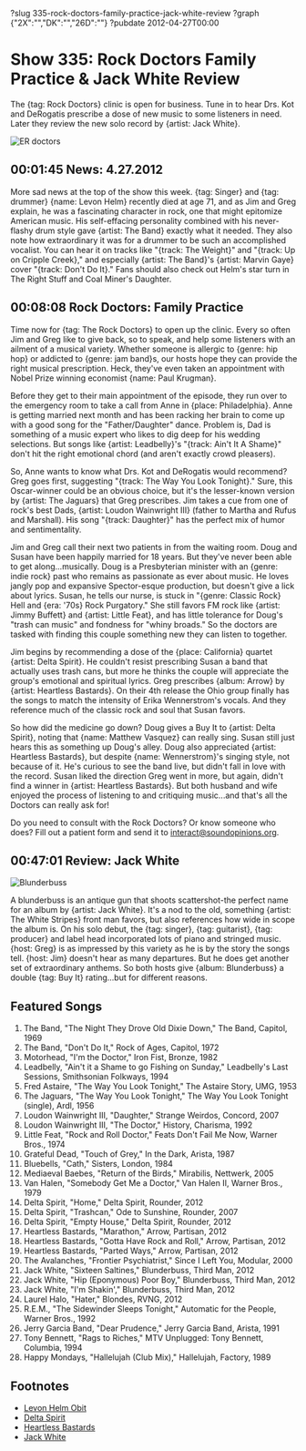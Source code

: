 ?slug 335-rock-doctors-family-practice-jack-white-review
?graph {"2X":"","DK":"","26D":""}
?pubdate 2012-04-27T00:00

# Show 335: Rock Doctors Family Practice & Jack White Review
The {tag: Rock Doctors} clinic is open for business. Tune in to hear Drs. Kot and DeRogatis prescribe a dose of new music to some listeners in need. Later they review the new solo record by {artist: Jack White}.

![ER doctors](http://static.soundopinions.org/images/rockdocs/rockdocsblurry.jpg)

## 00:01:45 News: 4.27.2012
More sad news at the top of the show this week. {tag: Singer} and {tag: drummer} {name: Levon Helm} recently died at age 71, and as Jim and Greg explain, he was a fascinating character in rock, one that might epitomize American music. His self-effacing personality combined with his never-flashy drum style gave {artist: The Band} exactly what it needed. They also note how extraordinary it was for a drummer to be such an accomplished vocalist. You can hear it on tracks like "{track: The Weight}" and "{track: Up on Cripple Creek}," and especially {artist: The Band}'s {artist: Marvin Gaye} cover "{track: Don't Do It}." Fans should also check out Helm's star turn in The Right Stuff and Coal Miner's Daughter.

## 00:08:08 Rock Doctors: Family Practice
Time now for {tag: The Rock Doctors} to open up the clinic. Every so often Jim and Greg like to give back, so to speak, and help some listeners with an ailment of a musical variety. Whether someone is allergic to {genre: hip hop} or addicted to {genre: jam band}s, our hosts hope they can provide the right musical prescription. Heck, they've even taken an appointment with Nobel Prize winning economist {name: Paul Krugman}.

Before they get to their main appointment of the episode, they run over to the emergency room to take a call from Anne in {place: Philadelphia}. Anne is getting married next month and has been racking her brain to come up with a good song for the "Father/Daughter" dance. Problem is, Dad is something of a music expert who likes to dig deep for his wedding selections. But songs like {artist: Leadbelly}'s "{track: Ain't It A Shame}" don't hit the right emotional chord (and aren't exactly crowd pleasers).

So, Anne wants to know what Drs. Kot and DeRogatis would recommend? Greg goes first, suggesting "{track: The Way You Look Tonight}." Sure, this Oscar-winner could be an obvious choice, but it's the lesser-known version by {artist: The Jaguars} that Greg prescribes. Jim takes a cue from one of rock's best Dads, {artist: Loudon Wainwright III} (father to Martha and Rufus and Marshall). His song "{track: Daughter}" has the perfect mix of humor and sentimentality.

Jim and Greg call their next two patients in from the waiting room. Doug and Susan have been happily married for 18 years. But they've never been able to get along...musically. Doug is a Presbyterian minister with an {genre: indie rock} past who remains as passionate as ever about music. He loves jangly pop and expansive Spector-esque production, but doesn't give a lick about lyrics. Susan, he tells our nurse, is stuck in "{genre: Classic Rock} Hell and {era: '70s} Rock Purgatory." She still favors FM rock like {artist: Jimmy Buffett} and {artist: Little Feat}, and has little tolerance for Doug's "trash can music" and fondness for "whiny broads." So the doctors are tasked with finding this couple something new they can listen to together.

Jim begins by recommending a dose of the {place: California} quartet {artist: Delta Spirit}. He couldn't resist prescribing Susan a band that actually uses trash cans, but more he thinks the couple will appreciate the group's emotional and spiritual lyrics. Greg prescribes {album: Arrow} by {artist: Heartless Bastards}. On their 4th release the Ohio group finally has the songs to match the intensity of Erika Wennerstrom's vocals. And they reference much of the classic rock and soul that Susan favors.

So how did the medicine go down? Doug gives a Buy It to {artist: Delta Spirit}, noting that {name: Matthew Vasquez} can really sing. Susan still just hears this as something up Doug's alley. Doug also appreciated {artist: Heartless Bastards}, but despite {name: Wennerstrom}'s singing style, not because of it. He's curious to see the band live, but didn't fall in love with the record. Susan liked the direction Greg went in more, but again, didn't find a winner in {artist: Heartless Bastards}. But both husband and wife enjoyed the process of listening to and critiquing music...and that's all the Doctors can really ask for!

Do you need to consult with the Rock Doctors? Or know someone who does? Fill out a patient form and send it to interact@soundopinions.org.

## 00:47:01 Review: Jack White
![Blunderbuss](http://is3.mzstatic.com/image/thumb/Music6/v4/d4/06/c3/d406c364-796e-132f-0aa8-66af09595be7/source/600x600bb.jpg "826980/519241047")

A blunderbuss is an antique gun that shoots scattershot-the perfect name for an album by {artist: Jack White}. It's a nod to the old, something {artist: The White Stripes} front man favors, but also references how wide in scope the album is. On his solo debut, the {tag: singer}, {tag: guitarist}, {tag: producer} and label head incorporated lots of piano and stringed music. {host: Greg} is as impressed by this variety as he is by the story the songs tell. {host: Jim} doesn't hear as many departures. But he does get another set of extraordinary anthems. So both hosts give {album: Blunderbuss} a double {tag: Buy It} rating...but for different reasons.


## Featured Songs
1. The Band, "The Night They Drove Old Dixie Down," The Band, Capitol, 1969
2. The Band, "Don't Do It," Rock of Ages, Capitol, 1972
3. Motorhead, "I'm the Doctor," Iron Fist, Bronze, 1982
4. Leadbelly, "Ain't it a Shame to go Fishing on Sunday," Leadbelly's Last Sessions, Smithsonian Folkways, 1994
5. Fred Astaire, "The Way You Look Tonight," The Astaire Story, UMG, 1953
6. The Jaguars, "The Way You Look Tonight," The Way You Look Tonight (single), Ardl, 1956
7. Loudon Wainwright III, "Daughter," Strange Weirdos, Concord, 2007
8. Loudon Wainwright III, "The Doctor," History, Charisma, 1992
9. Little Feat, "Rock and Roll Doctor," Feats Don't Fail Me Now, Warner Bros., 1974
10. Grateful Dead, "Touch of Grey," In the Dark, Arista, 1987
11. Bluebells, "Cath," Sisters, London, 1984
12. Mediaeval Baebes, "Return of the Birds," Mirabilis, Nettwerk, 2005
13. Van Halen, "Somebody Get Me a Doctor," Van Halen II, Warner Bros., 1979
14. Delta Spirit, "Home," Delta Spirit, Rounder, 2012
15. Delta Spirit, "Trashcan," Ode to Sunshine, Rounder, 2007
16. Delta Spirit, "Empty House," Delta Spirit, Rounder, 2012
17. Heartless Bastards, "Marathon," Arrow, Partisan, 2012
18. Heartless Bastards, "Gotta Have Rock and Roll," Arrow, Partisan, 2012
19. Heartless Bastards, "Parted Ways," Arrow, Partisan, 2012
20. The Avalanches, "Frontier Psychiatrist," Since I Left You, Modular, 2000
21. Jack White, "Sixteen Saltines," Blunderbuss, Third Man, 2012
22. Jack White, "Hip (Eponymous) Poor Boy," Blunderbuss, Third Man, 2012
23. Jack White, "I'm Shakin'," Blunderbuss, Third Man, 2012
24. Laurel Halo, "Hater," Blondes, RVNG, 2012
25. R.E.M., "The Sidewinder Sleeps Tonight," Automatic for the People, Warner Bros., 1992
26. Jerry Garcia Band, "Dear Prudence," Jerry Garcia Band, Arista, 1991
27. Tony Bennett, "Rags to Riches," MTV Unplugged: Tony Bennett, Columbia, 1994
28. Happy Mondays, "Hallelujah (Club Mix)," Hallelujah, Factory, 1989

## Footnotes
- [Levon Helm Obit](http://www.nytimes.com/2012/04/20/arts/music/levon-helm-drummer-and-singer-dies-at-71.html)
- [Delta Spirit](http://deltaspirit.net/)
- [Heartless Bastards](http://www.theheartlessbastards.com/)
- [Jack White](http://jackwhiteiii.com/)
